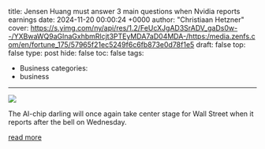 title: Jensen Huang must answer 3 main questions when Nvidia reports earnings
date: 2024-11-20 00:00:24 +0000
author: "Christiaan Hetzner"
cover: https://s.yimg.com/ny/api/res/1.2/FeUcXJgAD3SrADV_gaDs0w--/YXBwaWQ9aGlnaGxhbmRlcjt3PTEyMDA7aD04MDA-/https:/media.zenfs.com/en/fortune_175/57965f21ec5249f6c6fb873e0d78f1e5
draft: false
top: false
type: post
hide: false
toc: false
tags:
  - Business
categories:
  - business
---

![](https://s.yimg.com/ny/api/res/1.2/FeUcXJgAD3SrADV_gaDs0w--/YXBwaWQ9aGlnaGxhbmRlcjt3PTEyMDA7aD04MDA-/https:/media.zenfs.com/en/fortune_175/57965f21ec5249f6c6fb873e0d78f1e5)

The AI-chip darling will once again take center stage for Wall Street when it reports after the bell on Wednesday.

[read more](https://finance.yahoo.com/news/jensen-huang-must-answer-3-185638842.html)
